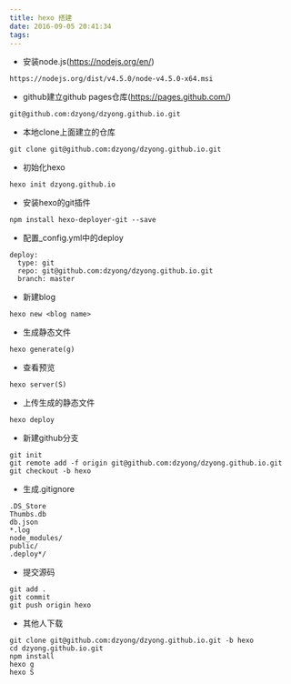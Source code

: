 ```yaml
---
title: hexo 搭建
date: 2016-09-05 20:41:34
tags:
---
```

* 安装node.js(https://nodejs.org/en/)

```
https://nodejs.org/dist/v4.5.0/node-v4.5.0-x64.msi
```
* github建立github pages仓库(https://pages.github.com/)

```
git@github.com:dzyong/dzyong.github.io.git
```
* 本地clone上面建立的仓库

```
git clone git@github.com:dzyong/dzyong.github.io.git
```
* 初始化hexo

```
hexo init dzyong.github.io
```
* 安装hexo的git插件

```
npm install hexo-deployer-git --save
```
* 配置_config.yml中的deploy

```
deploy:
  type: git
  repo: git@github.com:dzyong/dzyong.github.io.git
  branch: master
```
* 新建blog

```
hexo new <blog name>
```
* 生成静态文件

```
hexo generate(g)
```
* 查看预览

```
hexo server(S)
```
* 上传生成的静态文件

```
hexo deploy
```
* 新建github分支

```
git init
git remote add -f origin git@github.com:dzyong/dzyong.github.io.git
git checkout -b hexo
```
* 生成.gitignore

```
.DS_Store
Thumbs.db
db.json
*.log
node_modules/
public/
.deploy*/
```
* 提交源码

```
git add .
git commit
git push origin hexo
```
* 其他人下载

```
git clone git@github.com:dzyong/dzyong.github.io.git -b hexo
cd dzyong.github.io.git
npm install
hexo g
hexo S
```